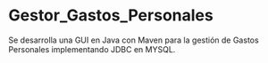 # Gestor_Gastos_Personales
Se desarrolla una GUI en Java con Maven para la gestión de Gastos Personales implementando JDBC en MYSQL.
